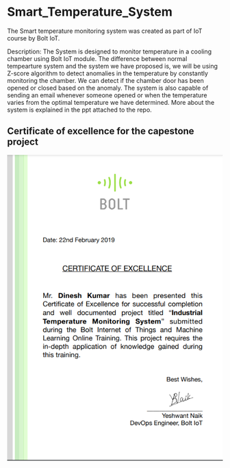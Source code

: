 # Smart_Temperature_System

The Smart temperature monitoring system was created as part of IoT course by Bolt IoT. 

Description:
  The System is designed to monitor temperature in a cooling chamber using Bolt IoT module. The difference between normal tempearture system and the system we have proposed is, we will be using Z-score algorithm to detect anomalies in the temperature by constantly monitoring the chamber. We can detect if the chamber door has been opened or closed based on the anomaly. The system is also capable of sending an email whenever someone opened or when the temperature varies from the optimal temperature we have determined. More about the system is explained in the ppt attached to the repo.

## Certificate of excellence for the capestone project

![Certificate](https://github.com/bjdineshkumar/Smart_Temperature_System/blob/main/Certificate%20of%20excellence.png)
